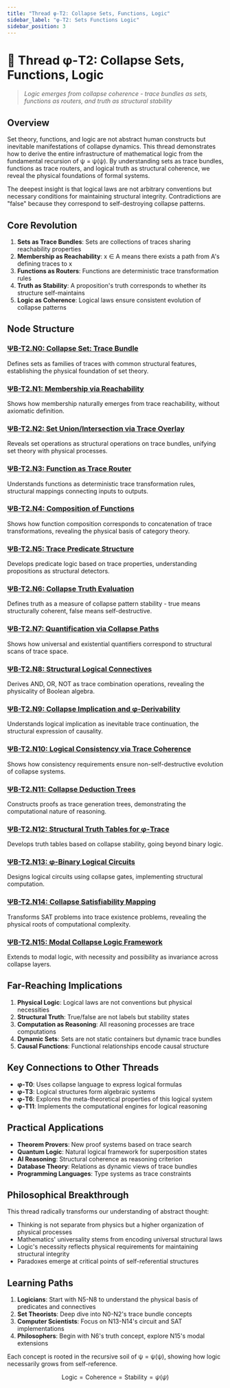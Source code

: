 ```yaml
---
title: "Thread φ-T2: Collapse Sets, Functions, Logic"
sidebar_label: "φ-T2: Sets Functions Logic"
sidebar_position: 3
---
```


# 🧠 Thread φ-T2: Collapse Sets, Functions, Logic

> *Logic emerges from collapse coherence - trace bundles as sets, functions as routers, and truth as structural stability*

## Overview

Set theory, functions, and logic are not abstract human constructs but inevitable manifestations of collapse dynamics. This thread demonstrates how to derive the entire infrastructure of mathematical logic from the fundamental recursion of ψ = ψ(ψ). By understanding sets as trace bundles, functions as trace routers, and logical truth as structural coherence, we reveal the physical foundations of formal systems.

The deepest insight is that logical laws are not arbitrary conventions but necessary conditions for maintaining structural integrity. Contradictions are "false" because they correspond to self-destroying collapse patterns.

## Core Revolution

1. **Sets as Trace Bundles**: Sets are collections of traces sharing reachability properties
2. **Membership as Reachability**: x ∈ A means there exists a path from A's defining traces to x
3. **Functions as Routers**: Functions are deterministic trace transformation rules
4. **Truth as Stability**: A proposition's truth corresponds to whether its structure self-maintains
5. **Logic as Coherence**: Logical laws ensure consistent evolution of collapse patterns

## Node Structure

### [ΨB-T2.N0: Collapse Set: Trace Bundle](./node-00-collapse-set.md)
Defines sets as families of traces with common structural features, establishing the physical foundation of set theory.

### [ΨB-T2.N1: Membership via Reachability](./node-01-membership.md)
Shows how membership naturally emerges from trace reachability, without axiomatic definition.

### [ΨB-T2.N2: Set Union/Intersection via Trace Overlay](./node-02-set-operations.md)
Reveals set operations as structural operations on trace bundles, unifying set theory with physical processes.

### [ΨB-T2.N3: Function as Trace Router](./node-03-function-router.md)
Understands functions as deterministic trace transformation rules, structural mappings connecting inputs to outputs.

### [ΨB-T2.N4: Composition of Functions](./node-04-composition.md)
Shows how function composition corresponds to concatenation of trace transformations, revealing the physical basis of category theory.

### [ΨB-T2.N5: Trace Predicate Structure](./node-05-predicate-structure.md)
Develops predicate logic based on trace properties, understanding propositions as structural detectors.

### [ΨB-T2.N6: Collapse Truth Evaluation](./node-06-truth-evaluation.md)
Defines truth as a measure of collapse pattern stability - true means structurally coherent, false means self-destructive.

### [ΨB-T2.N7: Quantification via Collapse Paths](./node-07-quantification.md)
Shows how universal and existential quantifiers correspond to structural scans of trace space.

### [ΨB-T2.N8: Structural Logical Connectives](./node-08-logical-connectives.md)
Derives AND, OR, NOT as trace combination operations, revealing the physicality of Boolean algebra.

### [ΨB-T2.N9: Collapse Implication and φ-Derivability](./node-09-implication.md)
Understands logical implication as inevitable trace continuation, the structural expression of causality.

### [ΨB-T2.N10: Logical Consistency via Trace Coherence](./node-10-consistency.md)
Shows how consistency requirements ensure non-self-destructive evolution of collapse systems.

### [ΨB-T2.N11: Collapse Deduction Trees](./node-11-deduction-trees.md)
Constructs proofs as trace generation trees, demonstrating the computational nature of reasoning.

### [ΨB-T2.N12: Structural Truth Tables for φ-Trace](./node-12-truth-tables.md)
Develops truth tables based on collapse stability, going beyond binary logic.

### [ΨB-T2.N13: φ-Binary Logical Circuits](./node-13-logic-circuits.md)
Designs logical circuits using collapse gates, implementing structural computation.

### [ΨB-T2.N14: Collapse Satisfiability Mapping](./node-14-satisfiability.md)
Transforms SAT problems into trace existence problems, revealing the physical roots of computational complexity.

### [ΨB-T2.N15: Modal Collapse Logic Framework](./node-15-modal-logic.md)
Extends to modal logic, with necessity and possibility as invariance across collapse layers.

## Far-Reaching Implications

1. **Physical Logic**: Logical laws are not conventions but physical necessities
2. **Structural Truth**: True/false are not labels but stability states
3. **Computation as Reasoning**: All reasoning processes are trace computations
4. **Dynamic Sets**: Sets are not static containers but dynamic trace bundles
5. **Causal Functions**: Functional relationships encode causal structure

## Key Connections to Other Threads

- **φ-T0**: Uses collapse language to express logical formulas
- **φ-T3**: Logical structures form algebraic systems
- **φ-T6**: Explores the meta-theoretical properties of this logical system
- **φ-T11**: Implements the computational engines for logical reasoning

## Practical Applications

- **Theorem Provers**: New proof systems based on trace search
- **Quantum Logic**: Natural logical framework for superposition states
- **AI Reasoning**: Structural coherence as reasoning criterion
- **Database Theory**: Relations as dynamic views of trace bundles
- **Programming Languages**: Type systems as trace constraints

## Philosophical Breakthrough

This thread radically transforms our understanding of abstract thought:
- Thinking is not separate from physics but a higher organization of physical processes
- Mathematics' universality stems from encoding universal structural laws
- Logic's necessity reflects physical requirements for maintaining structural integrity
- Paradoxes emerge at critical points of self-referential structures

## Learning Paths

1. **Logicians**: Start with N5-N8 to understand the physical basis of predicates and connectives
2. **Set Theorists**: Deep dive into N0-N2's trace bundle concepts
3. **Computer Scientists**: Focus on N13-N14's circuit and SAT implementations
4. **Philosophers**: Begin with N6's truth concept, explore N15's modal extensions

Each concept is rooted in the recursive soil of ψ = ψ(ψ), showing how logic necessarily grows from self-reference.

$$
\text{Logic} = \text{Coherence} = \text{Stability} = \psi(\psi)
$$